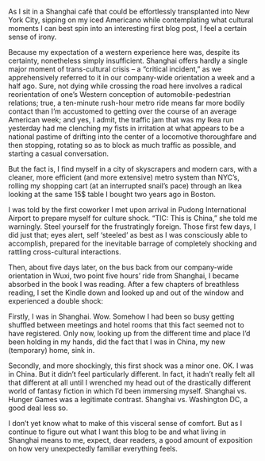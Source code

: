As I sit in a Shanghai café that could be effortlessly transplanted into New York City, sipping on my iced Americano while contemplating what cultural moments I can best spin into an interesting first blog post, I feel a certain sense of irony.

Because my expectation of a western experience here was, despite its certainty, nonetheless simply insufficient. Shanghai offers hardly a single major moment of trans-cultural crisis – a “critical incident,” as we apprehensively referred to it in our company-wide orientation a week and a half ago. Sure, not dying while crossing the road here involves a radical reorientation of one’s Western conception of automobile-pedestrian relations; true, a ten-minute rush-hour metro ride means far more bodily contact than I’m accustomed to getting over the course of an average American week; and yes, I admit, the traffic jam that was my Ikea run yesterday had me clenching my fists in irritation at what appears to be a national pastime of drifting into the center of a locomotive thoroughfare and then stopping, rotating so as to block as much traffic as possible, and starting a casual conversation.

But the fact is, I find myself in a city of skyscrapers and modern cars, with a cleaner, more efficient (and more extensive) metro system than NYC’s, rolling my shopping cart (at an interrupted snail’s pace) through an Ikea looking at the same 15$ table I bought two years ago in Boston.

I was told by the first coworker I met upon arrival in Pudong International Airport to prepare myself for culture shock. “TIC: This is China,” she told me warningly. Steel yourself for the frustratingly foreign. Those first few days, I did just that; eyes alert, self ‘steeled’ as best as I was consciously able to accomplish, prepared for the inevitable barrage of completely shocking and rattling cross-cultural interactions.

Then, about five days later, on the bus back from our company-wide orientation in Wuxi, two point five hours’ ride from Shanghai, I became absorbed in the book I was reading. After a few chapters of breathless reading, I set the Kindle down and looked up and out of the window and experienced a double shock:

Firstly, I was in Shanghai. Wow. Somehow I had been so busy getting shuffled between meetings and hotel rooms that this fact seemed not to have registered. Only now, looking up from the different time and place I’d been holding in my hands, did the fact that I was in China, my new (temporary) home, sink in.

Secondly, and more shockingly, this first shock was a minor one. OK. I was in China. But it didn’t feel particularly different. In fact, it hadn’t really felt all that different at all until I wrenched my head out of the drastically different world of fantasy fiction in which I’d been immersing myself. Shanghai vs. Hunger Games was a legitimate contrast. Shanghai vs. Washington DC, a good deal less so.

I don’t yet know what to make of this visceral sense of comfort. But as I continue to figure out what I want this blog to be and what living in Shanghai means to me, expect, dear readers, a good amount of exposition on how very unexpectedly familiar everything feels.